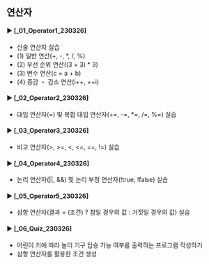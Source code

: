 ####
## 연산자
####
#### ► [_01_Operator1_230326]
- 산술 연산자 실습
- (1) 일반 연산(+, -, *, /, %)
- (2) 우선 순위 연산((3 + 3) * 3)
- (3) 변수 연산(c = a + b)
- (4) 증감 ・ 감소 연산(i++, ++i)
####
#### ► [_02_Operator2_230326]
- 대입 연산자(=) 및 복합 대입 연산자(+=, -=, *=, /=, %=) 실습 
####
#### ► [_03_Operator3_230326]
- 비교 연산자(>, >=, <, <=, ==, !=) 실습
####
#### ► [_04_Operator4_230326]
- 논리 연산자(||, &&) 및 논리 부정 연산자(!true, !false) 실습
####
#### ► [_05_Operator5_230326]
- 삼항 연산자(결과 = (조건) ? 참일 경우의 값 : 거짓일 경우의 값) 실습
####
#### ► [_06_Quiz_230326]
- 어린이 키에 따라 놀이 기구 탑승 가능 여부를 출력하는 프로그램 작성하기
- 삼항 연산자를 활용한 조건 생성
####